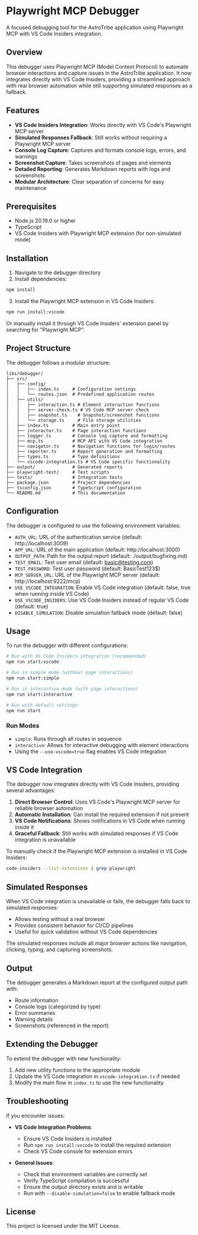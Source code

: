 # Playwright MCP Debugger

A focused debugging tool for the AstroTribe application using Playwright MCP with VS Code Insiders integration.

## Overview

This debugger uses Playwright MCP (Model Context Protocol) to automate browser interactions and capture issues in the AstroTribe application. It now integrates directly with VS Code Insiders, providing a streamlined approach with real browser automation while still supporting simulated responses as a fallback.

## Features

- **VS Code Insiders Integration**: Works directly with VS Code's Playwright MCP server
- **Simulated Responses Fallback**: Still works without requiring a Playwright MCP server
- **Console Log Capture**: Captures and formats console logs, errors, and warnings
- **Screenshot Capture**: Takes screenshots of pages and elements
- **Detailed Reporting**: Generates Markdown reports with logs and screenshots
- **Modular Architecture**: Clear separation of concerns for easy maintenance

## Prerequisites

- Node.js 20.19.0 or higher
- TypeScript
- VS Code Insiders with Playwright MCP extension (for non-simulated mode)

## Installation

1. Navigate to the debugger directory
2. Install dependencies:

```bash
npm install
```

3. Install the Playwright MCP extension in VS Code Insiders:

```bash
npm run install:vscode
```

Or manually install it through VS Code Insiders' extension panel by searching for "Playwright MCP".

## Project Structure

The debugger follows a modular structure:

```
libs/debugger/
├── src/
│   ├── config/
│   │   ├── index.ts     # Configuration settings
│   │   └── routes.json  # Predefined application routes
│   ├── utils/
│   │   ├── interaction.ts # Element interaction functions
│   │   ├── server-check.ts # VS Code MCP server check
│   │   ├── snapshot.ts    # Snapshot/screenshot functions
│   │   └── storage.ts     # File storage utilities
│   ├── index.ts         # Main entry point
│   ├── interactor.ts    # Page interaction functions
│   ├── logger.ts        # Console log capture and formatting
│   ├── mcp.ts           # MCP API with VS Code integration
│   ├── navigator.ts     # Navigation functions for login/routes
│   ├── reporter.ts      # Report generation and formatting
│   ├── types.ts         # Type definitions
│   └── vscode-integration.ts # VS Code specific functionality
├── output/              # Generated reports
├── playwright-test/     # Test scripts
├── tests/               # Integration tests
├── package.json         # Project dependencies
├── tsconfig.json        # TypeScript configuration
└── README.md            # This documentation
```

## Configuration

The debugger is configured to use the following environment variables:

- `AUTH_URL`: URL of the authentication service (default: http://localhost:3009)
- `APP_URL`: URL of the main application (default: http://localhost:3000)
- `OUTPUT_PATH`: Path for the output report (default: ./output/bugfixing.md)
- `TEST_EMAIL`: Test user email (default: basic@testing.com)
- `TEST_PASSWORD`: Test user password (default: BasicTest123$)
- `MCP_SERVER_URL`: URL of the Playwright MCP server (default: http://localhost:9222/mcp)
- `USE_VSCODE_INTEGRATION`: Enable VS Code integration (default: false, true when running inside VS Code)
- `USE_VSCODE_INSIDERS`: Use VS Code Insiders instead of regular VS Code (default: true)
- `DISABLE_SIMULATION`: Disable simulation fallback mode (default: false)

## Usage

To run the debugger with different configurations:

```bash
# Run with VS Code Insiders integration (recommended)
npm run start:vscode

# Run in simple mode (without page interactions)
npm run start:simple

# Run in interactive mode (with page interactions)
npm run start:interactive

# Run with default settings
npm run start
```

### Run Modes

- `simple`: Runs through all routes in sequence
- `interactive`: Allows for interactive debugging with element interactions
- Using the `--use-vscode=true` flag enables VS Code integration

## VS Code Integration

The debugger now integrates directly with VS Code Insiders, providing several advantages:

1. **Direct Browser Control**: Uses VS Code's Playwright MCP server for reliable browser automation
2. **Automatic Installation**: Can install the required extension if not present
3. **VS Code Notifications**: Shows notifications in VS Code when running inside it
4. **Graceful Fallback**: Still works with simulated responses if VS Code integration is unavailable

To manually check if the Playwright MCP extension is installed in VS Code Insiders:

```bash
code-insiders --list-extensions | grep playwright
```

## Simulated Responses

When VS Code integration is unavailable or fails, the debugger falls back to simulated responses:

- Allows testing without a real browser
- Provides consistent behavior for CI/CD pipelines
- Useful for quick validation without VS Code dependencies

The simulated responses include all major browser actions like navigation, clicking, typing, and capturing screenshots.

## Output

The debugger generates a Markdown report at the configured output path with:

- Route information
- Console logs (categorized by type)
- Error summaries
- Warning details
- Screenshots (referenced in the report)

## Extending the Debugger

To extend the debugger with new functionality:

1. Add new utility functions to the appropriate module
2. Update the VS Code integration in `vscode-integration.ts` if needed
3. Modify the main flow in `index.ts` to use the new functionality

## Troubleshooting

If you encounter issues:

- **VS Code Integration Problems**:
  - Ensure VS Code Insiders is installed
  - Run `npm run install:vscode` to install the required extension
  - Check VS Code console for extension errors
  
- **General Issues**:
  - Check that environment variables are correctly set
  - Verify TypeScript compilation is successful
  - Ensure the output directory exists and is writable
  - Run with `--disable-simulation=false` to enable fallback mode

## License

This project is licensed under the MIT License.
